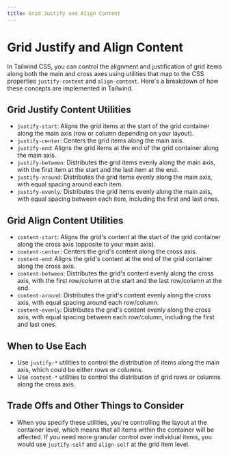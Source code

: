 ```yaml
---
title: Grid Justify and Align Content
---
```


# Grid Justify and Align Content

In Tailwind CSS, you can control the alignment and justification of grid items along both the main and cross axes using utilities that map to the CSS properties `justify-content` and `align-content`. Here's a breakdown of how these concepts are implemented in Tailwind.

## Grid Justify Content Utilities

- `justify-start`: Aligns the grid items at the start of the grid container along the main axis (row or column depending on your layout).
- `justify-center`: Centers the grid items along the main axis.
- `justify-end`: Aligns the grid items at the end of the grid container along the main axis.
- `justify-between`: Distributes the grid items evenly along the main axis, with the first item at the start and the last item at the end.
- `justify-around`: Distributes the grid items evenly along the main axis, with equal spacing around each item.
- `justify-evenly`: Distributes the grid items evenly along the main axis, with equal spacing between each item, including the first and last ones.

## Grid Align Content Utilities

- `content-start`: Aligns the grid's content at the start of the grid container along the cross axis (opposite to your main axis).
- `content-center`: Centers the grid's content along the cross axis.
- `content-end`: Aligns the grid's content at the end of the grid container along the cross axis.
- `content-between`: Distributes the grid's content evenly along the cross axis, with the first row/column at the start and the last row/column at the end.
- `content-around`: Distributes the grid's content evenly along the cross axis, with equal spacing around each row/column.
- `content-evenly`: Distributes the grid's content evenly along the cross axis, with equal spacing between each row/column, including the first and last ones.

## When to Use Each

- Use `justify-*` utilities to control the distribution of items along the main axis, which could be either rows or columns.
- Use `content-*` utilities to control the distribution of grid rows or columns along the cross axis.

## Trade Offs and Other Things to Consider

- When you specify these utilities, you're controlling the layout at the container level, which means that all items within the container will be affected. If you need more granular control over individual items, you would use `justify-self` and `align-self` at the grid item level.
